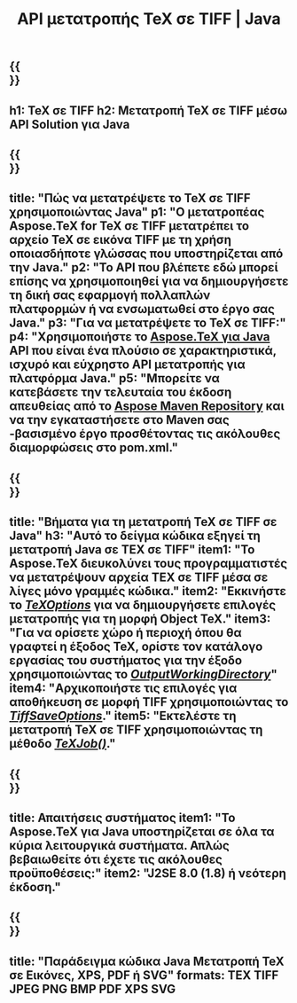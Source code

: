﻿---
translation: true
template: /_templates/_conversion-child-java.md
title: API μετατροπής TeX σε TIFF | Java
description: Λειτουργία μετατροπής TeX σε TIFF. Ενσωματώστε αυτήν την εσωτερική βιβλιοθήκη Java στο έργο σας ή χρησιμοποιήστε εφαρμογές πολλαπλών πλατφορμών για να μετατρέψετε το TeX σε TIFF.
keywords: tex to tiff api java, tex2tiff integrate
url: /java/conversion/tex-to-tiff/
family: tex
platformtag: java
feature: conversion
informat: TEX
outformat: TIFF
otherformats: BMP PNG JPEG XPS PDF SVG
---

{{<section banner>}}
---
h1: TeX σε TIFF
h2: Μετατροπή TeX σε TIFF μέσω API Solution για Java
---

{{<section overview>}}
---
title: "Πώς να μετατρέψετε το TeX σε TIFF χρησιμοποιώντας Java"
p1: "Ο μετατροπέας Aspose.TeX for TeX σε TIFF μετατρέπει το αρχείο TeX σε εικόνα TIFF με τη χρήση οποιασδήποτε γλώσσας που υποστηρίζεται από την Java."
p2: "Το API που βλέπετε εδώ μπορεί επίσης να χρησιμοποιηθεί για να δημιουργήσετε τη δική σας εφαρμογή πολλαπλών πλατφορμών ή να ενσωματωθεί στο έργο σας Java."
p3: "Για να μετατρέψετε το TeX σε TIFF:"
p4: "Χρησιμοποιήστε το [Aspose.TeX για Java](https://products.aspose.com/tex/java) API που είναι ένα πλούσιο σε χαρακτηριστικά, ισχυρό και εύχρηστο API μετατροπής για πλατφόρμα Java."
p5: "Μπορείτε να κατεβάσετε την τελευταία του έκδοση απευθείας από το [Aspose Maven Repository](https://repository.aspose.com/tex/) και να την εγκαταστήσετε στο Maven σας -βασισμένο έργο προσθέτοντας τις ακόλουθες διαμορφώσεις στο pom.xml."
---

{{<section feature1>}}
---
title: "Βήματα για τη μετατροπή TeX σε TIFF σε Java"
h3: "Αυτό το δείγμα κώδικα εξηγεί τη μετατροπή Java σε TEX σε TIFF"
item1: "Το Aspose.TeX διευκολύνει τους προγραμματιστές να μετατρέψουν αρχεία TEX σε TIFF μέσα σε λίγες μόνο γραμμές κώδικα."
item2: "Εκκινήστε το [*TeXOptions*](https://reference.aspose.com/tex/java/com.aspose.tex/TeXOptions) για να δημιουργήσετε επιλογές μετατροπής για τη μορφή Object TeX."
item3: "Για να ορίσετε χώρο ή περιοχή όπου θα γραφτεί η έξοδος TeX, ορίστε τον κατάλογο εργασίας του συστήματος για την έξοδο χρησιμοποιώντας το [*OutputWorkingDirectory*](https://reference.aspose.com/tex/java/com.aspose.tex/TeXOptions#getOutputWorkingDirectory--)"
item4: "Αρχικοποιήστε τις επιλογές για αποθήκευση σε μορφή TIFF χρησιμοποιώντας το [*TiffSaveOptions*](https://reference.aspose.com/tex/java/com.aspose.tex.rendering/TiffSaveOptions)."
item5: "Εκτελέστε τη μετατροπή TeX σε TIFF χρησιμοποιώντας τη μέθοδο [*TeXJob()*](https://reference.aspose.com/tex/java/com.aspose.tex/TeXJob)."
---

{{<section feature2>}}
---
title: Απαιτήσεις συστήματος
item1: "Το Aspose.TeX για Java υποστηρίζεται σε όλα τα κύρια λειτουργικά συστήματα. Απλώς βεβαιωθείτε ότι έχετε τις ακόλουθες προϋποθέσεις:"
item2: "J2SE 8.0 (1.8) ή νεότερη έκδοση."
---

{{<section widget>}}
---
title: "Παράδειγμα κώδικα Java Μετατροπή TeX σε Εικόνες, XPS, PDF ή SVG"
formats: TEX TIFF JPEG PNG BMP PDF XPS SVG
---
